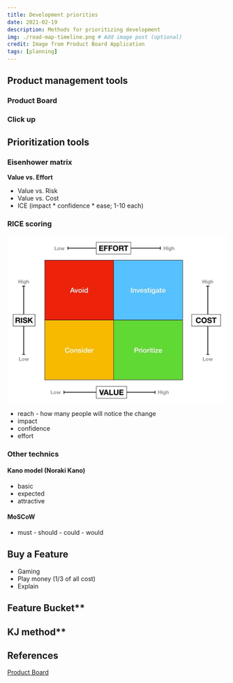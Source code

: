 ```yaml
---
title: Development priorities
date: 2021-02-19
description: Methods for prioritizing development
img: ./road-map-timeline.png # Add image post (optional)
credit: Image from Product Board Application
tags: [planning]
---
```

## Product management tools

### Product Board

### Click up
## Prioritization tools

### Eisenhower matrix

**Value vs. Effort**

* Value vs. Risk
* Value vs. Cost
* ICE (impact * confidence * ease; 1-10 each)

### RICE scoring

![Rice](./rice.jpeg)

* reach - how many people will notice the change
* impact
* confidence
* effort

### Other technics

#### Kano model (Noraki Kano)

* basic
* expected
* attractive


#### MoSCoW 
- must - should - could - would

## Buy a Feature

* Gaming
* Play money (1/3 of all cost)
* Explain

## Feature Bucket**

## KJ method**


## References

[Product Board](https://support.productboard.com/hc/en-us/articles/360056294114-6-Roadmap-Communicate-your-plan)